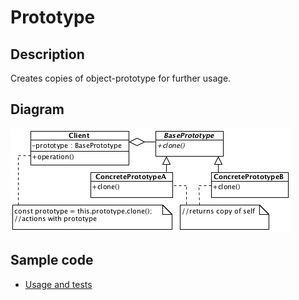 # Prototype

## Description

Creates copies of object-prototype for further usage.

## Diagram

![Prototype](prototype.png)

## Sample code

* [Usage and tests](./../../test/prototype-tests.js)